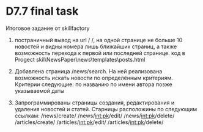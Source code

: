 # D7.7 final task
 Итоговое задание от skillfactory 
1) постраничный вывод на  url / /,  на одной странице  не больше 10 новостей и  видны номера лишь ближайших страниц, а также возможность перехода к первой или последней странице. код в Progect skil\NewsPaper\news\templates\posts.html


2) Добавлена страница /news/search. На ней  реализована возможность искать новости по определённым критериям. Критерии  следующие:
по названию
по имени автора
позже указываемой даты

3) Запрограммированы страницы создания, редактирования и удаления новостей и статей. Старницы расположины  по следующим ссылкам:
/news/create/
/news/<int:pk>/edit/
/news/<int:pk>/delete/
/articles/create/
/articles/<int:pk>/edit/
/articles/<int:pk>/delete/

